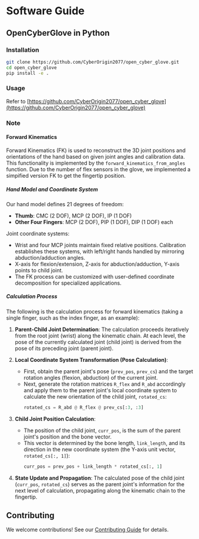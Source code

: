 # Software Guide

## OpenCyberGlove in Python

### Installation
```bash
git clone https://github.com/CyberOrigin2077/open_cyber_glove.git
cd open_cyber_glove
pip install -e .
```

### Usage

Refer to [https://github.com/CyberOrigin2077/open_cyber_glove](https://github.com/CyberOrigin2077/open_cyber_glove)

### Note
#### Forward Kinematics

Forward Kinematics (FK) is used to reconstruct the 3D joint positions and orientations of the hand based on given joint angles and calibration data. This functionality is implemented by the `forward_kinematics_from_angles` function. Due to the number of flex sensors in the glove, we implemented a simpified version FK to get the fingertip position.

##### Hand Model and Coordinate System
Our hand model defines 21 degrees of freedom:
- **Thumb**: CMC (2 DOF), MCP (2 DOF), IP (1 DOF)
- **Other Four Fingers**: MCP (2 DOF), PIP (1 DOF), DIP (1 DOF) each

Joint coordinate systems: 
- Wrist and four MCP joints maintain fixed relative positions. Calibration establishes these systems, with left/right hands handled by mirroring abduction/adduction angles.
- X-axis for flexion/extension, Z-axis for abduction/adduction, Y-axis points to child joint. 
- The FK process can be customized with user-defined coordinate decomposition for specialized applications.


##### Calculation Process
The following is the calculation process for forward kinematics (taking a single finger, such as the index finger, as an example):

1.  **Parent-Child Joint Determination**: The calculation proceeds iteratively from the root joint (wrist) along the kinematic chain. At each level, the pose of the currently calculated joint (child joint) is derived from the pose of its preceding joint (parent joint).

2.  **Local Coordinate System Transformation (Pose Calculation)**:
    - First, obtain the parent joint's pose (`prev_pos`, `prev_cs`) and the target rotation angles (flexion, abduction) of the current joint.
    - Next, generate the rotation matrices `R_flex` and `R_abd` accordingly and apply them to the parent joint's local coordinate system to calculate the new orientation of the child joint, `rotated_cs`:
      ```python
      rotated_cs = R_abd @ R_flex @ prev_cs[:3, :3]
      ```

3.  **Child Joint Position Calculation**:
    - The position of the child joint, `curr_pos`, is the sum of the parent joint's position and the bone vector.
    - This vector is determined by the bone length, `link_length`, and its direction in the new coordinate system (the Y-axis unit vector, `rotated_cs[:, 1]`):
      ```python
      curr_pos = prev_pos + link_length * rotated_cs[:, 1]
      ```

4.  **State Update and Propagation**:
    The calculated pose of the child joint (`curr_pos`, `rotated_cs`) serves as the parent joint's information for the next level of calculation, propagating along the kinematic chain to the fingertip.

## Contributing
We welcome contributions! See our [Contributing Guide](../CONTRIBUTING.md) for details.
